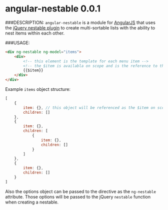 angular-nestable 0.0.1
=================


###DESCRIPTION:
`angular-nestable` is a module for [AngularJS]("https://angularjs.org") that uses the [jQuery nestable plugin]("https://github.com/dbushell/Nestable") to create multi-sortable lists with the ability to nest items within each other.

###USAGE:

```html
<div ng-nestable ng-model="items">
	<div>
		<!-- this element is the template for each menu item -->
		<!-- the $item is availabla on scope and is the reference to the menu item object -->
		{{$item}}
	</div>
</div>
```

Example `items` object structure:

```javascript
[
	{
		item: {}, // this object will be referenced as the $item on scope
		children: []
	},
	{
		item: {},
		children: [
			{
				item: {},
				children: []
			}
		]
	},
	{
		item: {},
		children: []
	}
]
```

Also the options object can be passed to the directive as the `ng-nestable` attribute. Those options will be passed to the jQuery `nestable` function when creating a nestable.
